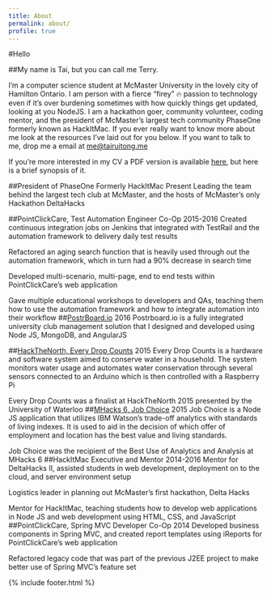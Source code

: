 ```yaml
---
title: About
permalink: about/
profile: true
---
```


#Hello
>
##My name is Tai, but you can call me Terry.

I’m a computer science student at McMaster University in the lovely city of Hamilton Ontario. I am person with a fierce “firey” &#128293; passion to technology even if it’s over burdening sometimes with how quickly things get updated, looking at you NodeJS. I am a hackathon goer, community volunteer, coding mentor, and the president of McMaster’s largest tech community PhaseOne formerly known as HackItMac. If you ever really want to know more about me look at the resources I’ve laid out for you below. If you want to talk to me, drop me a email at <me@tairuitong.me> 

If you’re more interested in my CV a PDF version is available [here](/assets/Terry_Tong-Resume.pdf), but here is a brief synopsis of it.

##President of PhaseOne Formerly HackItMac  Present
Leading the team behind the largest tech club at McMaster, and the hosts of McMaster’s only Hackathon DeltaHacks 

##PointClickCare, Test Automation Engineer Co-Op	2015-2016
Created continuous integration jobs on Jenkins that integrated with TestRail and the automation framework to delivery daily test results

Refactored an aging search function that is heavily used through out the automation framework, which in turn had a 90% decrease in search time

Developed multi-scenario, multi-page, end to end tests within PointClickCare’s web application

Gave multiple educational workshops to developers and QAs, teaching them how to use the automation framework and how to integrate automation into their workflow
##[PostrBoard.io](http://www.postrboard.io)	2016
Postrboard.io is a fully integrated university club management solution that I designed and developed using Node JS, MongoDB, and AngularJS

##[HackTheNorth, Every Drop Counts](http://devpost.com/software/every-drop-counts)	2015
Every Drop Counts is a hardware and software system aimed to conserve water in a household. The system monitors water usage and automates water conservation through several sensors connected to an Arduino which is then controlled with a Raspberry Pi

Every Drop Counts was a finalist at HackTheNorth 2015 presented by the University of Waterloo
##[MHacks 6, Job Choice](http://devpost.com/software/job-choice)	2015
Job Choice is a Node JS application that utilizes IBM Watson’s trade-off analytics with standards of living indexes. It is used to aid in the decision of which offer of employment and location has the best value and living standards.

Job Choice was the recipient of the Best Use of Analytics and Analysis at MHacks 6
##HackItMac Executive and Mentor	2014-2016
Mentor for DeltaHacks II, assisted students in web development, deployment on to the cloud, and server environment setup

Logistics leader in planning out McMaster’s first hackathon, Delta Hacks

Mentor for HackItMac, teaching students how to develop web applications in Node JS and web development using HTML, CSS, and JavaScript
##PointClickCare, Spring MVC Developer Co-Op	2014
Developed business components in Spring MVC, and created report templates using iReports for PointClickCare’s web application

Refactored legacy code that was part of the previous J2EE project to make better use of Spring MVC’s feature set


{% include footer.html %}